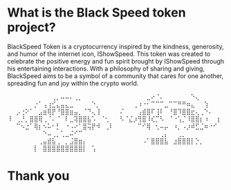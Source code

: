 <h1>What is the Black Speed token project?</h1>

BlackSpeed Token is a cryptocurrency inspired by the kindness, generosity, and humor of the internet icon, IShowSpeed. 
This token was created to celebrate the positive energy and fun spirit brought by IShowSpeed through his entertaining interactions. 
With a philosophy of sharing and giving, BlackSpeed aims to be a symbol of a community that cares for one another, spreading fun and joy within the crypto world.

⠀⠀⠀⠀⠀⠀⠀⠀⠀⠀⢀⡀⠤⠤⠄⢀⡀⠀⠀⠀⠀⠀⠀⠀
⠀⠀⠀⠀⠀⠀⠀⣀⠔⠈⠄⠀⠀⠀⠀⠀⠀⠑⢄⠀⠀⠀⠀⠀
⠀⠀⠀⠀⠀⠀⡐⠁⢠⢰⣊⣄⣤⣄⣀⠀⠀⠀⠀⠑⡀⠀⠀⠀
⠀⠀⠀⠀⢀⠰⠐⠂⠉⠉⠉⣀⠉⠉⠛⠛⠶⣄⠀⠀⢱⠀⠀⠀
⠀⠀⡠⢐⠕⠁⠀⣠⣶⢿⡟⠘⣿⣿⣶⣤⡀⠈⠙⢄⢸⠀⠀⠀
⠀⠌⠀⠀⠀⢠⣾⣿⠏⢸⠇⠀⠘⣿⠹⣿⣿⣖⢄⢀⠑⠄⠀⠀
⠸⠀⢀⡘⡀⣿⣿⢿⢀⠈⠄⠈⠀⠇⣀⢽⣿⣿⣧⠡⠀⠈⢂⠀
⠀⠣⠈⣌⡰⢻⣿⠸⢎⡉⠣⠀⠈⠐⢡⡈⠸⣿⣿⡆⠰⠀⠀⡆
⠀⠀⠉⠢⣐⠁⢿⡆⠢⠥⠂⡃⠀⠐⠠⠔⠁⣿⢭⡟⠺⠀⢀⠇
⠀⠀⠀⠀⠀⠉⠊⢿⠀⢂⠤⡤⠀⠰⡀⠠⡰⠾⣋⣈⠶⠐⠊⠀
⠀⠀⠀⠀⠀⠀⠀⠀⠑⠤⢀⡀⢁⣀⠬⠊⠉⠀⠀⠀⠀⠀⠀⠀
⠀⠀⠀⠀⠀⠀⠀⠀⠀⠀⢀⡄⠀⠀⢀⡀⠀⠀⠀⠀⠀⠀⠀⠀
⠀⠀⠀⠀⠀⠀⠀⢀⣤⣾⣧⢀⠀⡀⣨⣿⣶⡄⠀⠀⠀⠀⠀⠀
⠀⠀⠀⠀⠀⠀⠠⠁⣿⣿⣿⣧⠀⣰⣿⣿⣿⡇⡑⡀⠀⠀⠀⠀
⠀⠀⠀⠀⠀⠀⡇⠀⣿⣿⣿⣿⣿⣿⣿⣿⣿⡇⠀⢡⠀⠀⠀⠀


<h1>Thank you</h1>

